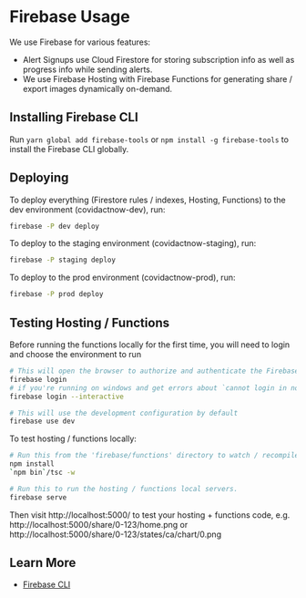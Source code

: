 # Firebase Usage

We use Firebase for various features:

- Alert Signups use Cloud Firestore for storing subscription info as well as progress info while sending alerts.
- We use Firebase Hosting with Firebase Functions for generating share / export images dynamically on-demand.

## Installing Firebase CLI

Run `yarn global add firebase-tools` or `npm install -g firebase-tools` to install the Firebase CLI globally.

## Deploying

To deploy everything (Firestore rules / indexes, Hosting, Functions) to the dev environment (covidactnow-dev), run:

```sh
firebase -P dev deploy
```

To deploy to the staging environment (covidactnow-staging), run:

```sh
firebase -P staging deploy
```

To deploy to the prod environment (covidactnow-prod), run:

```sh
firebase -P prod deploy
```

## Testing Hosting / Functions

Before running the functions locally for the first time, you will need to login and choose the environment to run

```sh
# This will open the browser to authorize and authenticate the Firebase CLI
firebase login
# if you're running on windows and get errors about `cannot login in non-interactive mode`, use:
firebase login --interactive

# This will use the development configuration by default
firebase use dev
```

To test hosting / functions locally:

```sh
# Run this from the 'firebase/functions' directory to watch / recompile TypeScript files.
npm install
`npm bin`/tsc -w

# Run this to run the hosting / functions local servers.
firebase serve
```

Then visit http://localhost:5000/ to test your hosting + functions code, e.g. 
http://localhost:5000/share/0-123/home.png or
http://localhost:5000/share/0-123/states/ca/chart/0.png

## Learn More

- [Firebase CLI](https://firebase.google.com/docs/clis)
